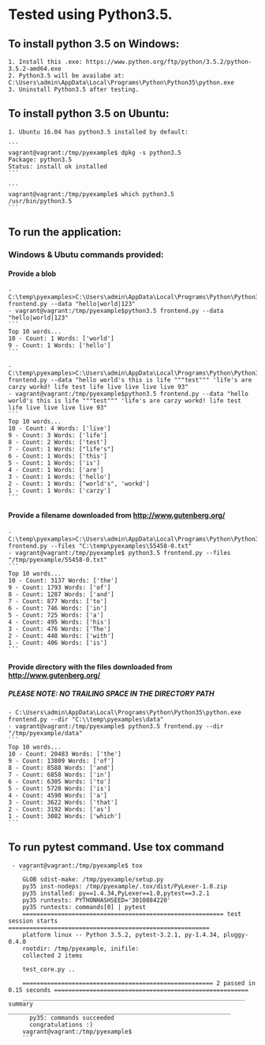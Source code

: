 # Tested using Python3.5.

## To install python 3.5 on Windows:
	1. Install this .exe: https://www.python.org/ftp/python/3.5.2/python-3.5.2-amd64.exe
	2. Python3.5 will be availabe at: C:\Users\admin\AppData\Local\Programs\Python\Python35\python.exe
	3. Uninstall Python3.5 after testing.

## To install python 3.5 on Ubuntu:
	1. Ubuntu 16.04 has python3.5 installed by default:
	
	```
	vagrant@vagrant:/tmp/pyexample$ dpkg -s python3.5
	Package: python3.5
	Status: install ok installed
	```
	
	```
	vagrant@vagrant:/tmp/pyexample$ which python3.5
	/usr/bin/python3.5
	```
	
## To run the application:
### Windows & Ubutu commands provided:
#### Provide a blob 
	- C:\temp\pyexamples>C:\Users\admin\AppData\Local\Programs\Python\Python35\python.exe frontend.py --data "hello|world|123"
	- vagrant@vagrant:/tmp/pyexample$python3.5 frontend.py --data "hello|world|123"
	```	
	Top 10 words...
	10 - Count: 1 Words: ['world']
	9 - Count: 1 Words: ['hello']
	```

	- C:\temp\pyexamples>C:\Users\admin\AppData\Local\Programs\Python\Python35\python.exe frontend.py --data "hello world's this is life """test""" 'life's are carzy workd! life test life live live live live 93"
	- vagrant@vagrant:/tmp/pyexample$python3.5 frontend.py --data "hello world's this is life """test""" 'life's are carzy workd! life test life live live live live 93"
	```
	Top 10 words...
	10 - Count: 4 Words: ['live']
	9 - Count: 3 Words: ['life']
	8 - Count: 2 Words: ['test']
	7 - Count: 1 Words: ["life's"]
	6 - Count: 1 Words: ['this']
	5 - Count: 1 Words: ['is']
	4 - Count: 1 Words: ['are']
	3 - Count: 1 Words: ['hello']
	2 - Count: 1 Words: ["world's", 'workd']
	1 - Count: 1 Words: ['carzy']
	```
	
#### Provide a filename downloaded from http://www.gutenberg.org/
	- C:\temp\pyexamples>C:\Users\admin\AppData\Local\Programs\Python\Python35\python.exe frontend.py --files "C:\temp\pyexamples\55458-0.txt"
	- vagrant@vagrant:/tmp/pyexample$ python3.5 frontend.py --files "/tmp/pyexample/55458-0.txt"
	```	
	Top 10 words...
	10 - Count: 3137 Words: ['the']
	9 - Count: 1793 Words: ['of']
	8 - Count: 1287 Words: ['and']
	7 - Count: 877 Words: ['to']
	6 - Count: 746 Words: ['in']
	5 - Count: 725 Words: ['a']
	4 - Count: 495 Words: ['his']
	3 - Count: 476 Words: ['The']
	2 - Count: 448 Words: ['with']
	1 - Count: 406 Words: ['is']
	```

#### Provide directory with the files downloaded from http://www.gutenberg.org/
##### PLEASE NOTE: NO TRAILING SPACE IN THE DIRECTORY PATH
	- C:\Users\admin\AppData\Local\Programs\Python\Python35\python.exe frontend.py --dir "C:\\temp\pyexamples\data"
	- vagrant@vagrant:/tmp/pyexample$ python3.5 frontend.py --dir "/tmp/pyexample/data"
	```
	Top 10 words...
	10 - Count: 20483 Words: ['the']
	9 - Count: 13809 Words: ['of']
	8 - Count: 8588 Words: ['and']
	7 - Count: 6858 Words: ['in']
	6 - Count: 6305 Words: ['to']
	5 - Count: 5720 Words: ['is']
	4 - Count: 4590 Words: ['a']
	3 - Count: 3622 Words: ['that']
	2 - Count: 3192 Words: ['as']
	1 - Count: 3082 Words: ['which']
	```

## To run pytest command. Use tox command
```
 - vagrant@vagrant:/tmp/pyexample$ tox
 	```
	GLOB sdist-make: /tmp/pyexample/setup.py
	py35 inst-nodeps: /tmp/pyexample/.tox/dist/PyLexer-1.0.zip
	py35 installed: py==1.4.34,PyLexer==1.0,pytest==3.2.1
	py35 runtests: PYTHONHASHSEED='3010884220'
	py35 runtests: commands[0] | pytest
	========================================================= test session starts =========================================================
	platform linux -- Python 3.5.2, pytest-3.2.1, py-1.4.34, pluggy-0.4.0
	rootdir: /tmp/pyexample, inifile:
	collected 2 items
	
	test_core.py ..
	
	====================================================== 2 passed in 0.15 seconds =======================================================
	_______________________________________________________________ summary _______________________________________________________________
	  py35: commands succeeded
	  congratulations :)
	vagrant@vagrant:/tmp/pyexample$
	```
```
	
	
